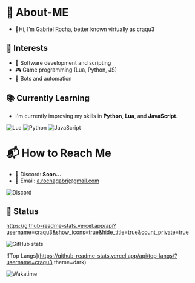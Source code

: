 
# 🤪 About-ME
- 👋Hi, I’m Gabriel Rocha, better known virtually as craqu3

  
## 🎯 Interests  
- 🔹 Software development and scripting  
- 🎮 Game programming (Lua, Python, JS)  
- 🤖 Bots and automation

## 📚 Currently Learning  
- I'm currently improving my skills in **Python**, **Lua**, and **JavaScript**.  


![Lua](https://img.shields.io/badge/lua-%232C2D72.svg?style=for-the-badge&logo=lua&logoColor=white)  ![Python](https://img.shields.io/badge/python-3670A0?style=for-the-badge&logo=python&logoColor=ffdd54)  ![JavaScript](https://img.shields.io/badge/javascript-%23323330.svg?style=for-the-badge&logo=javascript&logoColor=%23F7DF1E) 

# 📬 How to Reach Me  
- 📨 Discord: **Soon...**  
- 📧 Email: a.rochagabri@gmail.com 


![Discord](https://img.shields.io/badge/discord-3670A0?style=for-the-badge&logo=discord&logoColor=%23FFFFFF)
<!---
craqu3/craqu3 is a ✨ special ✨ repository because its `README.md` (this file) appears on your GitHub profile.
You can click the Preview link to take a look at your changes.
--->
## 🔨 Status

https://github-readme-stats.vercel.app/api?username=craqu3&show_icons=true&hide_title=true&count_private=true

![GitHub stats](https://github-readme-stats.vercel.app/api?username=craqu3&show_icons=true&theme=radical&hide_title=true&count_private=true&bg_color=30,000000,FFFF00&text_color=FFFFFF&icon_color=FFFFFF)


![Top Langs](https://github-readme-stats.vercel.app/api/top-langs/?username=craqu3 theme=dark)

![Wakatime](https://github-readme-stats.vercel.app/api/wakatime?username=craqu3)
